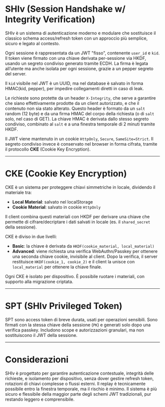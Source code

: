 # SHIv (Session Handshake w/ Integrity Verification)

SHIv è un sistema di autenticazione moderno e modulare che sostituisce il classico schema access/refresh token con un approccio più semplice, sicuro e legato al contesto.

Ogni sessione è rappresentata da un JWT "fisso", contenente `user_id` e `kid`. Il token viene firmato con una chiave derivata per-sessione via HKDF, usando un segreto condiviso generato tramite ECDH. La firma è legata all’utente ma anche isolata per ogni sessione, grazie a un pepper segreto del server.

Il `kid` visibile nel JWT è un UUID, ma nel database è salvato in forma HMAC(kid, pepper), per impedire collegamenti diretti in caso di leak.

Le richieste sono protette da un header `X-Integrity`, che serve a garantire che siano effettivamente prodotte da un client autorizzato, e che il contenuto non sia stato alterato. Questo header è formato da un `salt` random (12 byte) e da una firma HMAC del corpo della richiesta (o di `salt` solo, nel caso di GET). La chiave HMAC è derivata dallo stesso segreto condiviso, combinato al `salt` e a una finestra temporale di 2 minuti tramite HKDF.

Il JWT viene mantenuto in un cookie `HttpOnly`, `Secure`, `SameSite=Strict`. Il segreto condiviso invece è conservato nel browser in forma cifrata, tramite il protocollo **CKE** (Cookie Key Encryption).

---

# CKE (Cookie Key Encryption)

CKE è un sistema per proteggere chiavi simmetriche in locale, dividendo il materiale tra:

- **Local Material**: salvato nel localStorage
- **Cookie Material**: salvato in cookie `HttpOnly`

Il client combina questi materiali con HKDF per derivare una chiave che permette di cifrare/decriptare i dati salvati in locale (es. il `shared_secret` della sessione).

CKE è diviso in due livelli:

- **Basic**: la chiave è derivata da `HKDF(cookie_material, local_material)`
- **Advanced**: viene richiesta una verifica WebAuthn/Passkey per ottenere una seconda chiave cookie, invisibile al client. Dopo la verifica, il server restituisce `HKDF(cookie_1, cookie_2)` e il client la unisce con `local_material` per ottenere la chiave finale.

Ogni CKE è isolato per dispositivo. È possibile ruotare i materiali, con supporto alla migrazione criptata.

---

# SPT (SHIv Privileged Token)

SPT sono access token di breve durata, usati per operazioni sensibili. Sono firmati con la stessa chiave della sessione (`PK`) e generati solo dopo una verifica passkey. Includono scope e autorizzazioni granulari, ma non sostituiscono il JWT della sessione.

---

# Considerazioni

SHIv è progettato per garantire autenticazione contestuale, integrità delle richieste, e isolamento per dispositivo, senza dover gestire refresh token, rotazioni di chiavi complesse o flussi esterni. Il replay è tecnicamente possibile entro la finestra temporale, ma il rischio è minimo. Il sistema è più sicuro e flessibile della maggior parte degli schemi JWT tradizionali, pur restando leggero e comprensibile.